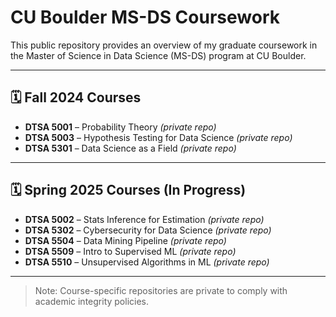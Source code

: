 # CU Boulder MS-DS Coursework

This public repository provides an overview of my graduate coursework in the Master of Science in Data Science (MS-DS) program at CU Boulder.

---

## 🗓️ Fall 2024 Courses
- **DTSA 5001** – Probability Theory *(private repo)*
- **DTSA 5003** – Hypothesis Testing for Data Science *(private repo)*
- **DTSA 5301** – Data Science as a Field *(private repo)*

---

## 🗓️ Spring 2025 Courses (In Progress)
- **DTSA 5002** – Stats Inference for Estimation *(private repo)*
- **DTSA 5302** – Cybersecurity for Data Science *(private repo)*
- **DTSA 5504** – Data Mining Pipeline *(private repo)*
- **DTSA 5509** – Intro to Supervised ML *(private repo)*
- **DTSA 5510** – Unsupervised Algorithms in ML *(private repo)*

---

> Note: Course-specific repositories are private to comply with academic integrity policies.
